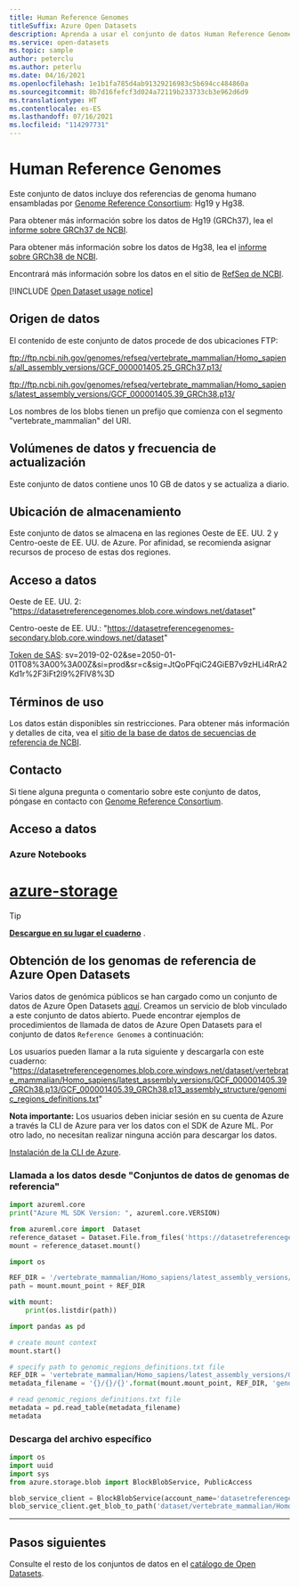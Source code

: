 ```yaml
---
title: Human Reference Genomes
titleSuffix: Azure Open Datasets
description: Aprenda a usar el conjunto de datos Human Reference Genomes en Azure Open Datasets.
ms.service: open-datasets
ms.topic: sample
author: peterclu
ms.author: peterlu
ms.date: 04/16/2021
ms.openlocfilehash: 1e1b1fa785d4ab91329216983c5b694cc484860a
ms.sourcegitcommit: 8b7d16fefcf3d024a72119b233733cb3e962d6d9
ms.translationtype: HT
ms.contentlocale: es-ES
ms.lasthandoff: 07/16/2021
ms.locfileid: "114297731"
---
```

# <a name="human-reference-genomes"></a>Human Reference Genomes

Este conjunto de datos incluye dos referencias de genoma humano ensambladas por [Genome Reference Consortium](https://www.ncbi.nlm.nih.gov/grc): Hg19 y Hg38.

Para obtener más información sobre los datos de Hg19 (GRCh37), lea el [informe sobre GRCh37 de NCBI](https://www.ncbi.nlm.nih.gov/assembly/GCF_000001405.13/).

Para obtener más información sobre los datos de Hg38, lea el [informe sobre GRCh38 de NCBI](http://www.ncbi.nlm.nih.gov/assembly/GCF_000001405.26/).

Encontrará más información sobre los datos en el sitio de [RefSeq de NCBI](https://www.ncbi.nlm.nih.gov/refseq/).

[!INCLUDE [Open Dataset usage notice](../../includes/open-datasets-usage-note.md)]

## <a name="data-source"></a>Origen de datos

El contenido de este conjunto de datos procede de dos ubicaciones FTP:

ftp://ftp.ncbi.nih.gov/genomes/refseq/vertebrate_mammalian/Homo_sapiens/all_assembly_versions/GCF_000001405.25_GRCh37.p13/

ftp://ftp.ncbi.nih.gov/genomes/refseq/vertebrate_mammalian/Homo_sapiens/latest_assembly_versions/GCF_000001405.39_GRCh38.p13/

Los nombres de los blobs tienen un prefijo que comienza con el segmento "vertebrate_mammalian" del URI.

## <a name="data-volumes-and-update-frequency"></a>Volúmenes de datos y frecuencia de actualización

Este conjunto de datos contiene unos 10 GB de datos y se actualiza a diario.

## <a name="storage-location"></a>Ubicación de almacenamiento

Este conjunto de datos se almacena en las regiones Oeste de EE. UU. 2 y Centro-oeste de EE. UU. de Azure. Por afinidad, se recomienda asignar recursos de proceso de estas dos regiones.

## <a name="data-access"></a>Acceso a datos

Oeste de EE. UU. 2: "https://datasetreferencegenomes.blob.core.windows.net/dataset"

Centro-oeste de EE. UU.: "https://datasetreferencegenomes-secondary.blob.core.windows.net/dataset"

[Token de SAS](../storage/common/storage-sas-overview.md): sv=2019-02-02&se=2050-01-01T08%3A00%3A00Z&si=prod&sr=c&sig=JtQoPFqiC24GiEB7v9zHLi4RrA2Kd1r%2F3iFt2l9%2FlV8%3D

## <a name="use-terms"></a>Términos de uso

Los datos están disponibles sin restricciones. Para obtener más información y detalles de cita, vea el [sitio de la base de datos de secuencias de referencia de NCBI](https://www.ncbi.nlm.nih.gov/refseq/).

## <a name="contact"></a>Contacto

Si tiene alguna pregunta o comentario sobre este conjunto de datos, póngase en contacto con [Genome Reference Consortium](https://www.ncbi.nlm.nih.gov/grc/contact-us).

## <a name="data-access"></a>Acceso a datos

### <a name="azure-notebooks"></a>Azure Notebooks

# <a name="azure-storage"></a>[azure-storage](#tab/azure-storage)

<!-- nbstart https://opendatasets-api.azure.com/discoveryapi/OpenDataset/DownloadNotebook?serviceType=AzureNotebooks&package=azure-storage&registryId=genomics-reference-genomes -->

> [!TIP]
> **[Descargue en su lugar el cuaderno](https://opendatasets-api.azure.com/discoveryapi/OpenDataset/DownloadNotebook?serviceType=AzureNotebooks&package=azure-storage&registryId=genomics-reference-genomes)** .

## <a name="getting-the-reference-genomes-from-azure-open-datasets"></a>Obtención de los genomas de referencia de Azure Open Datasets

Varios datos de genómica públicos se han cargado como un conjunto de datos de Azure Open Datasets [aquí](https://azure.microsoft.com/services/open-datasets/catalog/). Creamos un servicio de blob vinculado a este conjunto de datos abierto. Puede encontrar ejemplos de procedimientos de llamada de datos de Azure Open Datasets para el conjunto de datos `Reference Genomes` a continuación:

Los usuarios pueden llamar a la ruta siguiente y descargarla con este cuaderno: "https://datasetreferencegenomes.blob.core.windows.net/dataset/vertebrate_mammalian/Homo_sapiens/latest_assembly_versions/GCF_000001405.39_GRCh38.p13/GCF_000001405.39_GRCh38.p13_assembly_structure/genomic_regions_definitions.txt"

**Nota importante:** Los usuarios deben iniciar sesión en su cuenta de Azure a través la CLI de Azure para ver los datos con el SDK de Azure ML. Por otro lado, no necesitan realizar ninguna acción para descargar los datos.

[Instalación de la CLI de Azure](/cli/azure/install-azure-cli).

### <a name="calling-the-data-from--reference-genome-datasets"></a>Llamada a los datos desde "Conjuntos de datos de genomas de referencia"

```python
import azureml.core
print("Azure ML SDK Version: ", azureml.core.VERSION)
```

```python
from azureml.core import  Dataset
reference_dataset = Dataset.File.from_files('https://datasetreferencegenomes.blob.core.windows.net/dataset')
mount = reference_dataset.mount()
```

```python
import os

REF_DIR = '/vertebrate_mammalian/Homo_sapiens/latest_assembly_versions/GCF_000001405.39_GRCh38.p13/GCF_000001405.39_GRCh38.p13_assembly_structure'
path = mount.mount_point + REF_DIR

with mount:
    print(os.listdir(path))
```

```python
import pandas as pd

# create mount context
mount.start()

# specify path to genomic_regions_definitions.txt file
REF_DIR = 'vertebrate_mammalian/Homo_sapiens/latest_assembly_versions/GCF_000001405.39_GRCh38.p13/GCF_000001405.39_GRCh38.p13_assembly_structure'
metadata_filename = '{}/{}/{}'.format(mount.mount_point, REF_DIR, 'genomic_regions_definitions.txt')

# read genomic_regions_definitions.txt file
metadata = pd.read_table(metadata_filename)
metadata
```

### <a name="download-the-specific-file"></a>Descarga del archivo específico

```python
import os
import uuid
import sys
from azure.storage.blob import BlockBlobService, PublicAccess

blob_service_client = BlockBlobService(account_name='datasetreferencegenomes',sas_token='sv=2019-02-02&se=2050-01-01T08%3A00%3A00Z&si=prod&sr=c&sig=JtQoPFqiC24GiEB7v9zHLi4RrA2Kd1r%2F3iFt2l9%2FlV8%3D')     
blob_service_client.get_blob_to_path('dataset/vertebrate_mammalian/Homo_sapiens/latest_assembly_versions/GCF_000001405.39_GRCh38.p13/GCF_000001405.39_GRCh38.p13_assembly_structure', 'genomic_regions_definitions.txt', './genomic_regions_definitions.txt')
```

<!-- nbend -->

---

## <a name="next-steps"></a>Pasos siguientes

Consulte el resto de los conjuntos de datos en el [catálogo de Open Datasets](dataset-catalog.md).